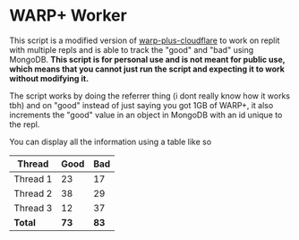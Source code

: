 # WARP+ Worker
This script is a modified version of [warp-plus-cloudflare](https://github.com/Zeus-Kernel-Development/warp-plus-cloudflare) to work on replit with multiple repls and is able to track the "good" and "bad" using MongoDB. **This script is for personal use and is not meant for public use, which means that you cannot just run the script and expecting it to work without modifying it.**

The script works by doing the referrer thing (i dont really know how it works tbh) and on "good" instead of just saying you got 1GB of WARP+, it also increments the "good" value in an object in MongoDB with an id unique to the repl.

You can display all the information using a table like so

| Thread    | Good   | Bad    |
| --------- | ------ | ------ |
| Thread 1  | 23     | 17     |
| Thread 2  | 38     | 29     |
| Thread 3  | 12     | 37     |
| **Total** | **73** | **83** |
